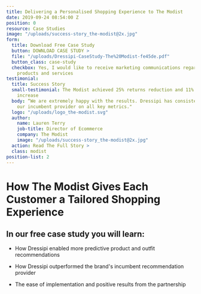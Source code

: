 ```yaml
---
title: Delivering a Personalised Shopping Experience to The Modist
date: 2019-09-24 08:54:00 Z
position: 0
resource: Case Studies
image: "/uploads/success-story_the-modist@2x.jpg"
form:
  title: Download Free Case Study
  button: DOWNLOAD CASE STUDY >
  file: "/uploads/Dressipi-CaseStudy-The%20Modist-fe45de.pdf"
  button_class: case-study
  checkbox: Yes, I would like to receive marketing communications regarding Dressipi
    products and services
testimonial:
  title: Success Story
  small-testimonial: The Modist achieved 25% returns reduction and 11% conversion
    increase
  body: “We are extremely happy with the results. Dressipi has consistently outperformed
    our incumbent provider on all key metrics."
  logo: "/uploads/logo_the-modist.svg"
  author:
    name: Lauren Terry
    job-title: Director of Ecommerce
    company: The Modist
    image: "/uploads/success-story_the-modist@2x.jpg"
  action: Read The Full Story >
  class: modist
position-list: 2
---
```


# How The Modist Gives Each Customer a Tailored Shopping Experience

## In our free case study you will learn:

- How Dressipi enabled more predictive product and outfit recommendations

- How Dressipi outperformed the brand's incumbent recommendation provider

- The ease of implementation and positive results from the partnership